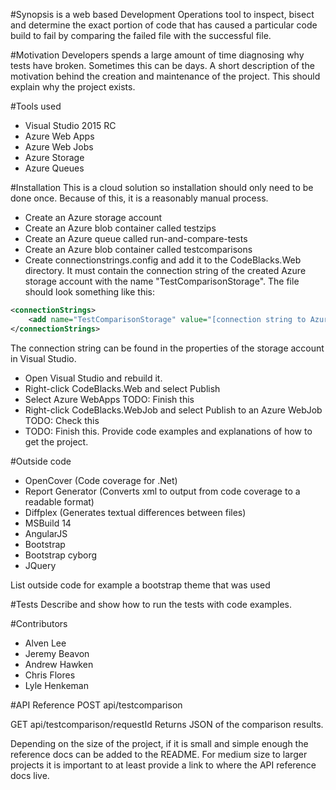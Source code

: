 #Synopsis
 is a web based Development Operations tool to inspect, bisect and determine the exact portion of code that has caused a particular code build to fail by comparing the failed file with the successful file.

#Motivation
Developers spends a large amount of time diagnosing why tests have broken. Sometimes this can be days.
A short description of the motivation behind the creation and maintenance of the project. This should explain why the project exists.

#Tools used
- Visual Studio 2015 RC
- Azure Web Apps
- Azure Web Jobs
- Azure Storage
- Azure Queues

#Installation
This is a cloud solution so installation should only need to be done once. Because of this, it is a reasonably manual process.

- Create an Azure storage account
- Create an Azure blob container called testzips
- Create an Azure queue called run-and-compare-tests
- Create an Azure blob container called testcomparisons
- Create connectionstrings.config and add it to the CodeBlacks.Web directory. It must contain the connection string of the created Azure storage account with the name "TestComparisonStorage". The file should look something like this:
```xml
<connectionStrings>
    <add name="TestComparisonStorage" value="[connection string to Azure storage account]"/>
</connectionStrings>
```
The connection string can be found in the properties of the storage account in Visual Studio.
- Open Visual Studio and rebuild it.
- Right-click CodeBlacks.Web and select Publish
- Select Azure WebApps TODO: Finish this
- Right-click CodeBlacks.WebJob and select Publish to an Azure WebJob TODO: Check this
- TODO: Finish this.
Provide code examples and explanations of how to get the project.

#Outside code
- OpenCover (Code coverage for .Net)
- Report Generator (Converts xml to output from code coverage to a readable format)
- Diffplex (Generates textual differences between files)
- MSBuild 14
- AngularJS
- Bootstrap
- Bootstrap cyborg
- JQuery

List outside code for example a bootstrap theme that was used

#Tests
Describe and show how to run the tests with code examples.

#Contributors
- Alven Lee
- Jeremy Beavon
- Andrew Hawken
- Chris Flores
- Lyle Henkeman

#API Reference
POST api/testcomparison


GET api/testcomparison/requestId
Returns JSON of the comparison results. 

Depending on the size of the project, if it is small and simple enough the reference docs can be added to the README. For medium size to larger projects it is important to at least provide a link to where the API reference docs live.
